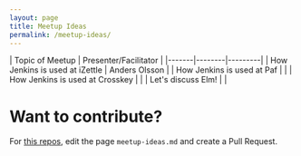 ```yaml
---
layout: page
title: Meetup Ideas
permalink: /meetup-ideas/
---
```


| Topic of Meetup | Presenter/Facilitator |
|-------|--------|---------|
| How Jenkins is used at iZettle | Anders Olsson |
| How Jenkins is used at Paf |  |
| How Jenkins is used at Crosskey |  |
| Let's discuss Elm! | |

# Want to contribute?

For [this repos](https://github.com/mhq-tech-meetup/mhq-tech-meetup.github.io), edit the page `meetup-ideas.md` and create a Pull Request.